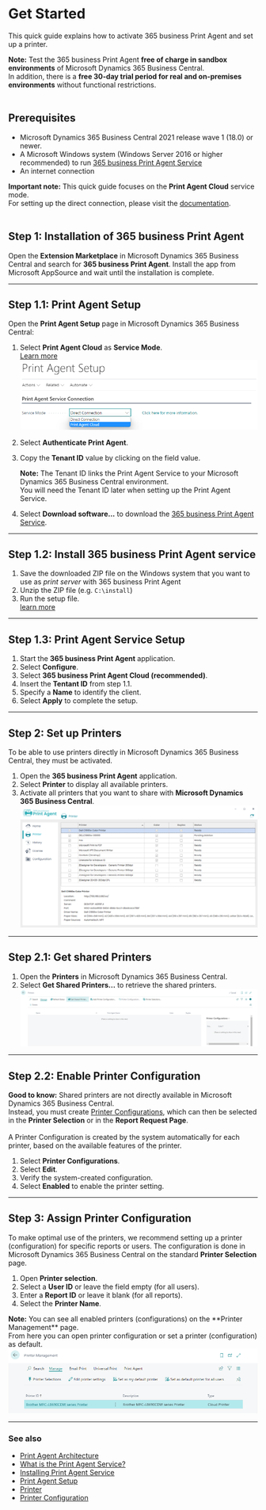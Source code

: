 # Get Started

This quick guide explains how to activate 365 business Print Agent and set up a printer.

<div class="alert alert-info">
 <i class="fa-duotone fa-thin fa-lightbulb fa-lg"></i> <strong>Note:</strong>
Test the 365 business Print Agent <strong>free of charge in sandbox environments</strong> of Microsoft Dynamics 365 Business Central. <br>
In addition, there is a <strong>free 30-day trial period for real and on-premises environments</strong> without functional restrictions.
</div>
<br/>

## Prerequisites

 - Microsoft Dynamics 365 Business Central 2021 release wave 1 (18.0) or newer.
 - A Microsoft Windows system (Windows Server 2016 or higher recommended) to run [365 business Print Agent Service](print-agent-client-whatis.md) 
 - An internet connection 

<div class="alert alert-notice">
	<i class="fa-light fa-hand-point-up fa-lg" style="--fa-secondary-color: #FF0000; --fa-primary-color: #111111; --fa-secondary-opacity: 0. 7"></i> <strong>Important note:</strong>
	This quick guide focuses on the <strong>Print Agent Cloud</strong> service mode.<br/>
	For setting up the direct connection, please visit the <a href="setup.md">documentation</a>.
</div>

<br>

## Step 1: Installation of 365 business Print Agent

Open the **Extension Marketplace** in Microsoft Dynamics 365 Business Central and search for **365 business Print Agent**.
Install the app from Microsoft AppSource and wait until the installation is complete.

---

## Step 1.1: Print Agent Setup

Open the **Print Agent Setup** page in Microsoft Dynamics 365 Business Central:

 1. Select **Print Agent Cloud** as **Service Mode**.<br/>
	[Learn more](print-agent-whatis.md#architecture)<br/>
	![Print Agent Setup - Service Mode Selection](/assets/images/365-business-print-agent/646d98fab6c688ad444f61f5397dce86873cda4a90db60986a40ba1eb3911ce9.png)
 2. Select **Authenticate Print Agent**.
 3. Copy the **Tenant ID** value by clicking on the field value.
    
	<div class="alert alert-info">
		<i class="fa-duotone fa-thin fa-lightbulb fa-lg"></i> <strong>Note:</strong>
		The Tenant ID links the Print Agent Service to your Microsoft Dynamics 365 Business Central environment.<br>
		You will need the Tenant ID later when setting up the Print Agent Service.
    </div>
	
 4. Select **Download software...** to download the [365 business Print Agent Service](print-agent-client-whatis.md).

---

## Step 1.2: Install 365 business Print Agent service

 1. Save the downloaded ZIP file on the Windows system that you want to use as _print server_ with 365 business Print Agent
 2. Unzip the ZIP file (e.g. `C:\install`)
 3. Run the setup file.<br/>
	[learn more](print-agent-service-installation.md) 

---

## Step 1.3: Print Agent Service Setup

 1. Start the **365 business Print Agent** application.
 2. Select **Configure**.
 3. Select **365 business Print Agent Cloud (recommended)**.
 4. Insert the **Tentant ID** from step 1.1.
 5. Specify a **Name** to identify the client.
 6. Select **Apply** to complete the setup. 

---

## Step 2: Set up Printers

To be able to use printers directly in Microsoft Dynamics 365 Business Central, they must be activated.

 1. Open the **365 business Print Agent** application.
 2. Select **Printer** to display all available printers.
 3. Activate all printers that you want to share with **Microsoft Dynamics 365 Business Central**.
    ![Shared Printer](/assets/images/365-business-print-agent/ad01eb85658694c75716cb5dbce514bd3763fb94b48e505c0288c2bcf8638737.png)	

---

## Step 2.1: Get shared Printers

 1. Open the **Printers** in Microsoft Dynamics 365 Business Central.
 2. Select **Get Shared Printers...** to retrieve the shared printers.
    ![Printers page actions](/assets/images/365-business-print-agent/567d50c1f1eb153215a9880611e4bf22f762cf6e6899086d80325209fc99ce9a.png)

---

## Step 2.2: Enable Printer Configuration

<div class="alert alert-notice">
	<i class="fa-light fa-hand-point-up fa-lg"></i> <strong>Good to know:</strong>
	Shared printers are not directly available in Microsoft Dynamics 365 Business Central. <br>
	Instead, you must create <a href="printer-configuration.md">Printer Configurations</a>, which can then be selected in the <strong>Printer Selection</strong> or in the <strong>Report Request Page</strong>.<br><br/>
	A Printer Configuration is created by the system automatically for each printer, based on the available features of the printer.
</div>

 1. Select **Printer Configurations**.
 2. Select **Edit**.
 3. Verify the system-created configuration.
 4. Select **Enabled** to enable the printer setting.

---

## Step 3: Assign Printer Configuration

To make optimal use of the printers, we recommend setting up a printer (configuration) for specific reports or users.
The configuration is done in Microsoft Dynamics 365 Business Central on the standard **Printer Selection** page.

 1. Open **Printer selection**.  
 2. Select a **User ID** or leave the field empty (for all users).
 3. Enter a **Report ID** or leave it blank (for all reports).
 4. Select the **Printer Name**.
 
<div class="alert alert-info">
	<i class="fa-duotone fa-thin fa-lightbulb fa-lg"></i> <strong>Note:</strong>
	You can see all enabled printers (configurations) on the **Printer Management** page. <br>
	From here you can open printer configuration or set a printer (configuration) as default.<br>
	<img src="/assets/images/365-business-print-agent/f66b313410695f3a550f126155fc3b9d6abf9c663c5840e9d2c1887948fbfd41.png">
</div>

---

### See also

 - [Print Agent Architecture](print-agent-whatis.md#architecture)
 - [What is the Print Agent Service?](print-agent-client-whatis.md)
 - [Installing Print Agent Service](print-agent-service-installation.md)
 - [Print Agent Setup](setup.md)
 - [Printer](printer.md)
 - [Printer Configuration](printer-configuration.md)
